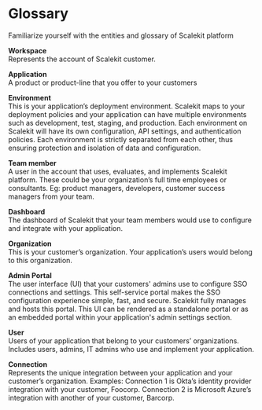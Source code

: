 
# Glossary
<Subtitle>Familiarize yourself with the entities and glossary of Scalekit platform</Subtitle>

**Workspace**<br />
Represents the account of Scalekit customer.

**Application**<br />
A product or product-line that you offer to your customers

**Environment**<br />
This is your application’s deployment environment. Scalekit maps to your deployment policies and your application can have multiple environments such as development, test, staging, and production. Each environment on Scalekit will have its own configuration, API settings, and authentication policies. Each environment is strictly separated from each other, thus ensuring protection and isolation of data and configuration.

**Team member**<br />
A user in the account that uses, evaluates, and implements Scalekit platform. These could be your organization’s full time employees or consultants. Eg: product managers, developers, customer success managers from your team.

**Dashboard**<br />
The dashboard of Scalekit that your team members would use to configure and integrate with your application.

**Organization**<br />
This is your customer’s organization. Your application’s users would belong to this organization.

**Admin Portal**<br />
The user interface (UI) that your customers' admins use to configure SSO connections and settings. This self-service portal makes the SSO configuration experience simple, fast, and secure. Scalekit fully manages and hosts this portal. This UI can be rendered as a standalone portal or as an embedded portal within your application's admin settings section.

**User**<br />
Users of your application that belong to your customers’ organizations. Includes users, admins, IT admins who use and implement your application.

**Connection**<br />
Represents the unique integration between your application and your customer’s organization. Examples: Connection 1 is Okta’s identity provider integration with your customer, Foocorp. Connection 2 is Microsoft Azure’s integration with another of your customer, Barcorp.